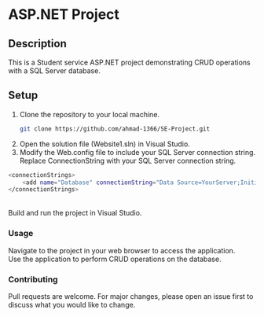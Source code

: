 # ASP.NET Project

## Description
This is a Student service ASP.NET project demonstrating CRUD operations with a SQL Server database.

## Setup
1. Clone the repository to your local machine.
   ```sh
   git clone https://github.com/ahmad-1366/SE-Project.git
   
2. Open the solution file (Website1.sln) in Visual Studio. <br>
3. Modify the Web.config file to include your SQL Server connection string.<br>
Replace ConnectionString with your SQL Server connection string.
```sh
<connectionStrings>
    <add name="Database" connectionString="Data Source=YourServer;Initial Catalog=YourDatabase;User ID=YourUsername;Password=YourPassword;" providerName="System.Data.SqlClient" />
</connectionStrings>
```
<br>
Build and run the project in Visual Studio.<br>

### Usage<br>
Navigate to the project in your web browser to access the application.<br>
Use the application to perform CRUD operations on the database.<br>
### Contributing<br>
Pull requests are welcome. For major changes, please open an issue first to discuss what you would like to change.<br>
